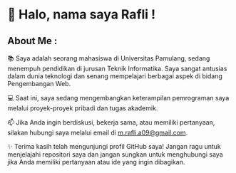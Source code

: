 # 👋 Halo, nama saya Rafli !

## About Me :
📚 Saya adalah seorang mahasiswa di Universitas Pamulang, sedang menempuh pendidikan di jurusan Teknik Informatika. Saya sangat antusias dalam dunia teknologi dan senang mempelajari berbagai aspek di bidang Pengembangan Web.

💻 Saat ini, saya sedang mengembangkan keterampilan pemrograman saya melalui proyek-proyek pribadi dan tugas akademik.

📫 Jika Anda ingin berdiskusi, bekerja sama, atau memiliki pertanyaan, silakan hubungi saya melalui email di m.rafli.a09@gmail.com.

✨ Terima kasih telah mengunjungi profil GitHub saya! Jangan ragu untuk menjelajahi repositori saya dan jangan sungkan untuk menghubungi saya jika Anda memiliki pertanyaan atau ide yang ingin dibagikan.
